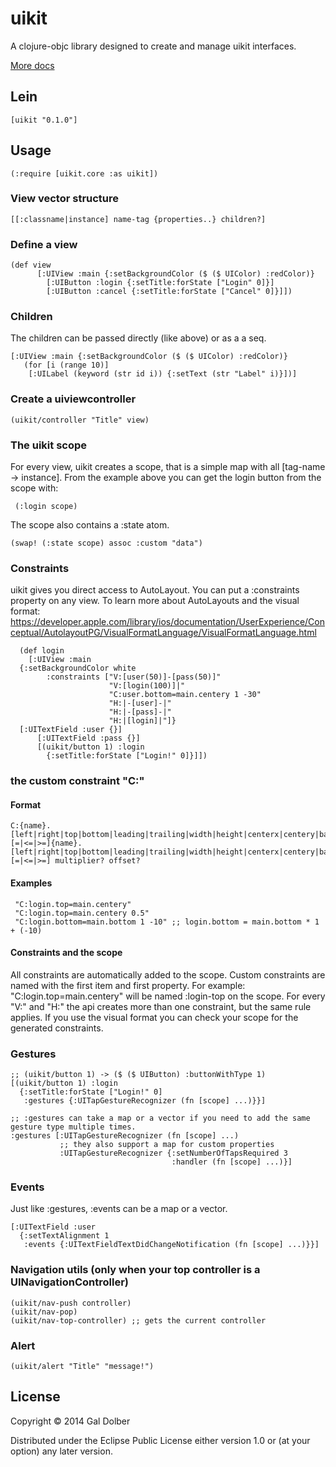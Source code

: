 # uikit

A clojure-objc library designed to create and manage uikit interfaces.

[More docs](https://rawgithub.com/galdolber/uikit/master/docs/uberdoc.html)

## Lein

	[uikit "0.1.0"]

## Usage

	(:require [uikit.core :as uikit])

### View vector structure

	[[:classname|instance] name-tag {properties..} children?]

### Define a view
   
	(def view 
          [:UIView :main {:setBackgroundColor ($ ($ UIColor) :redColor)}
            [:UIButton :login {:setTitle:forState ["Login" 0]}]
            [:UIButton :cancel {:setTitle:forState ["Cancel" 0]}]])
   	       

### Children

The children can be passed directly (like above) or as a a seq.

    [:UIView :main {:setBackgroundColor ($ ($ UIColor) :redColor)}
       (for [i (range 10)]
        [:UILabel (keyword (str id i)) {:setText (str "Label" i)}])]

### Create a uiviewcontroller
   
	(uikit/controller "Title" view)

### The uikit scope

For every view, uikit creates a scope, that is a simple map with all [tag-name -> instance]. 
From the example above you can get the login button from the scope with:

     (:login scope)

The scope also contains a :state atom.

    (swap! (:state scope) assoc :custom "data")

### Constraints

uikit gives you direct access to AutoLayout. You can put a :constraints property on any view.
To learn more about AutoLayouts and the visual format: https://developer.apple.com/library/ios/documentation/UserExperience/Conceptual/AutolayoutPG/VisualFormatLanguage/VisualFormatLanguage.html

      (def login
        [:UIView :main
   	  {:setBackgroundColor white
    	    :constraints ["V:[user(50)]-[pass(50)]"
                          "V:[login(100)]|"
                          "C:user.bottom=main.centery 1 -30"
                          "H:|-[user]-|"
                          "H:|-[pass]-|"
                          "H:|[login]|"]}
	  [:UITextField :user {}]
          [:UITextField :pass {}]
          [(uikit/button 1) :login
            {:setTitle:forState ["Login!" 0]}]])

### the custom constraint "C:"

#### Format

	C:{name}.[left|right|top|bottom|leading|trailing|width|height|centerx|centery|baseline][=|<=|>=]{name}.[left|right|top|bottom|leading|trailing|width|height|centerx|centery|baseline][=|<=|>=] multiplier? offset?

#### Examples

     "C:login.top=main.centery"
     "C:login.top=main.centery 0.5"
     "C:login.bottom=main.bottom 1 -10" ;; login.bottom = main.bottom * 1 + (-10)

#### Constraints and the scope

All constraints are automatically added to the scope. Custom constraints are named with the first item and first property. For example: "C:login.top=main.centery" will be named :login-top on the scope. 
For every "V:" and "H:" the api creates more than one constraint, but the same rule applies. If you use the visual format you can check your scope for the generated constraints.

### Gestures
   
	;; (uikit/button 1) -> ($ ($ UIButton) :buttonWithType 1)
	[(uikit/button 1) :login   
	  {:setTitle:forState ["Login!" 0]
	   :gestures {:UITapGestureRecognizer (fn [scope] ...)}}]

	;; :gestures can take a map or a vector if you need to add the same gesture type multiple times.
	:gestures [:UITapGestureRecognizer (fn [scope] ...)
	           ;; they also support a map for custom properties
	           :UITapGestureRecognizer {:setNumberOfTapsRequired 3
	                                    :handler (fn [scope] ...)}]

### Events

Just like :gestures, :events can be a map or a vector. 

    [:UITextField :user
      {:setTextAlignment 1
       :events {:UITextFieldTextDidChangeNotification (fn [scope] ...)}}]

### Navigation utils (only when your top controller is a UINavigationController)

    (uikit/nav-push controller)
    (uikit/nav-pop)
    (uikit/nav-top-controller) ;; gets the current controller

### Alert

	(uikit/alert "Title" "message!")

## License

Copyright © 2014 Gal Dolber

Distributed under the Eclipse Public License either version 1.0 or (at
your option) any later version.
